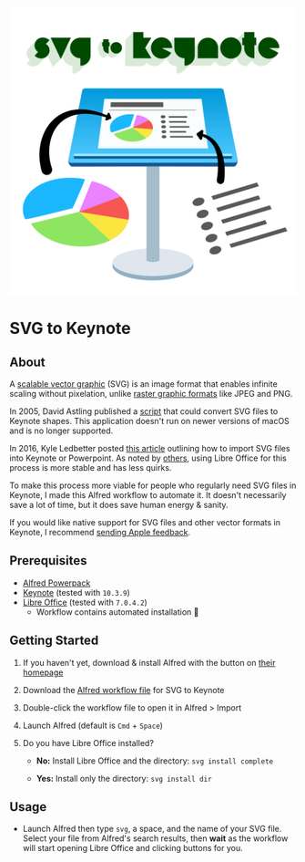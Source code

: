 <p align="center">
  <img id="logo" src="logo.svg" class="center" alt="SVG to Keynote logo" title="SVG to Keynote logo" />
</p>

# SVG to Keynote

## About

A [scalable vector graphic](https://en.wikipedia.org/wiki/Scalable_Vector_Graphics) (SVG) is an image format that enables infinite scaling without pixelation, unlike [raster graphic formats](https://en.wikipedia.org/wiki/Raster_graphics) like JPEG and PNG.

In 2005, David Astling published a [script](http://mcb.berkeley.edu/labs/zusman/dave/svg2key/) that could convert SVG files to Keynote shapes. This application doesn't run on newer versions of macOS and is no longer supported.

In 2016, Kyle Ledbetter posted [this article](https://kyleledbetter.medium.com/how-to-import-an-svg-into-powerpoint-or-keynote-8d3d70f347a7) outlining how to import SVG files into Keynote or Powerpoint. As noted by [others](https://medium.com/@chrishoman_15983/i-often-encounter-problems-with-opening-files-created-with-openoffice-and-i-found-libreoffice-a-5a72f652160f), using Libre Office for this process is more stable and has less quirks.

To make this process more viable for people who regularly need SVG files in Keynote, I made this Alfred workflow to automate it. It doesn't necessarily save a lot of time, but it does save human energy & sanity.

If you would like native support for SVG files and other vector formats in Keynote, I recommend [sending Apple feedback](https://www.apple.com/feedback/keynote.html).

## Prerequisites

- [Alfred Powerpack](https://www.alfredapp.com/shop/)
- [Keynote](https://apps.apple.com/us/app/keynote/id409183694) (tested with `10.3.9`)
- [Libre Office](https://www.libreoffice.org/download/download/) (tested with `7.0.4.2`)
  - Workflow contains automated installation 🙂

## Getting Started

1. If you haven't yet, download & install Alfred with the button on [their homepage](https://www.alfredapp.com/)
2. Download the [Alfred workflow file](https://github.com/blakegearin/svg-to-keynote/raw/main/svgtokeynote.alfredworkflow) for SVG to Keynote
3. Double-click the workflow file to open it in Alfred > Import
4. Launch Alfred (default is `Cmd` + `Space`)
5. Do you have Libre Office installed?

   - **No:** Install Libre Office and the directory: `svg install complete`

   - **Yes:** Install only the directory: `svg install dir`

## Usage

- Launch Alfred then type `svg`, a space, and the name of your SVG file. Select your file from Alfred's search results, then **wait** as the workflow will start opening Libre Office and clicking buttons for you.
